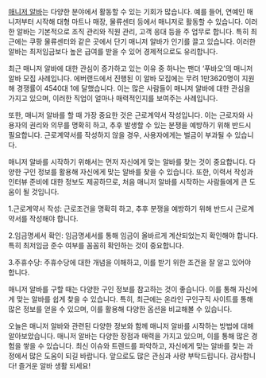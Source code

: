 <p><a target="_blank" href="https://misooda.in/">매니저 알바</a>는 다양한 분야에서 활동할 수 있는 기회가 많습니다. 예를 들어, 연예인 매니저부터 시작해 대형 마트나 매장, 물류센터 등에서 매니저로 활동할 수 있습니다. 이러한 알바는 기본적으로 조직 관리와 직원 관리, 고객 응대 등을 주 업무로 합니다. 특히 최근에는 쿠팡 물류센터와 같은 곳에서 단기 매니저 알바가 인기를 끌고 있습니다. 이러한 알바는 최저임금보다 높은 급여를 받을 수 있어 경제적으로도 유리합니다​​.</p>

<p>최근 매니저 알바에 대한 관심이 증가하고 있는 이유 중 하나는 팬더 ‘푸바오’의 매니저 알바 모집 사례입니다. 에버랜드에서 진행된 이 알바 모집에는 무려 1만3620명이 지원해 경쟁률이 4540대 1에 달했습니다. 이는 많은 사람들이 매니저 알바에 대한 관심을 가지고 있으며, 이러한 직업이 얼마나 매력적인지를 보여주는 사례입니다​.</p>

<p>또한, 매니저 알바를 할 때 가장 중요한 것은 근로계약서 작성입니다. 이는 근로자와 사용자의 권리와 의무를 명확히 하고, 추후 발생할 수 있는 분쟁을 예방하기 위해 반드시 필요합니다. 근로계약서를 작성하지 않을 경우, 사용자에게는 벌금이 부과될 수 있습니다​.</p>

<p>매니저 알바를 시작하기 위해서는 먼저 자신에게 맞는 알바를 찾는 것이 중요합니다. 다양한 구인 정보를 활용해 자신에게 맞는 알바를 찾을 수 있습니다. 또한, 이력서 작성과 인터뷰 준비에 대한 정보도 제공하므로, 처음 매니저 알바를 시작하는 사람들에게 큰 도움이 될 것입니다.</p>

<p>1.근로계약서 작성: 근로조건을 명확히 하고, 추후 분쟁을 예방하기 위해 반드시 근로계약서를 작성해야 합니다​.</p>
<p>2.임금명세서 확인: 임금명세서를 통해 임금이 올바르게 계산되었는지 확인해야 합니다. 특히 최저임금 준수 여부를 꼼꼼히 확인하는 것이 중요합니다​​.</p>
<p>3.주휴수당: 주휴수당에 대한 개념을 이해하고, 이를 받기 위한 조건을 잘 알고 있어야 합니다​​.</p>

<p>매니저 알바를 구할 때는 다양한 구인 정보를 참고하는 것이 좋습니다. 이를 통해 자신에게 맞는 알바를 쉽게 찾을 수 있습니다. 특히, 최근에는 온라인 구인구직 사이트를 통해 많은 정보를 얻을 수 있으며, 이를 활용해 다양한 옵션을 비교해볼 수 있습니다.</p>

<p>오늘은 매니저 알바와 관련된 다양한 정보와 함께 매니저 알바를 시작하는 방법에 대해 알아보았습니다. 매니저 알바는 다양한 장점과 매력을 가지고 있으며, 이를 통해 많은 경험을 쌓을 수 있습니다. 최신 이슈와 트렌드를 파악하고, 자신에게 맞는 알바를 찾는 과정에서 많은 도움이 되길 바랍니다. 앞으로도 많은 관심과 사랑 부탁드립니다. 감사합니다! 즐거운 알바 생활 되세요!</p>
